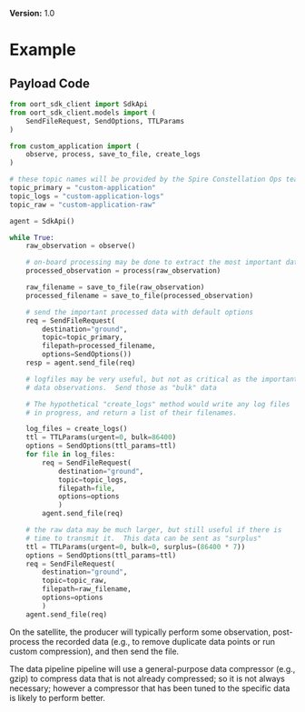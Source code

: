 **Version:** 1.0

# Example
## Payload Code

```python
from oort_sdk_client import SdkApi
from oort_sdk_client.models import (
    SendFileRequest, SendOptions, TTLParams
)

from custom_application import (
    observe, process, save_to_file, create_logs
)

# these topic names will be provided by the Spire Constellation Ops team
topic_primary = "custom-application"
topic_logs = "custom-application-logs"
topic_raw = "custom-application-raw"

agent = SdkApi()

while True:
    raw_observation = observe()

    # on-board processing may be done to extract the most important data
    processed_observation = process(raw_observation)

    raw_filename = save_to_file(raw_observation)
    processed_filename = save_to_file(processed_observation)

    # send the important processed data with default options
    req = SendFileRequest(
        destination="ground",
        topic=topic_primary,
        filepath=processed_filename,
        options=SendOptions())
    resp = agent.send_file(req)

    # logfiles may be very useful, but not as critical as the important 
    # data observations.  Send those as "bulk" data

    # The hypothetical "create_logs" method would write any log files
    # in progress, and return a list of their filenames.

    log_files = create_logs()
    ttl = TTLParams(urgent=0, bulk=86400)
    options = SendOptions(ttl_params=ttl)
    for file in log_files:
        req = SendFileRequest(
            destination="ground",
            topic=topic_logs,
            filepath=file,
            options=options
            )
        agent.send_file(req)

    # the raw data may be much larger, but still useful if there is 
    # time to transmit it.  This data can be sent as "surplus" 
    ttl = TTLParams(urgent=0, bulk=0, surplus=(86400 * 7))
    options = SendOptions(ttl_params=ttl)
    req = SendFileRequest(
        destination="ground",
        topic=topic_raw,
        filepath=raw_filename,
        options=options
        )
    agent.send_file(req)

```

On the satellite, the producer will typically perform some observation, 
post-process the recorded data (e.g., to remove duplicate data points or
run custom compression), and then send the file.

The data pipeline pipeline will use a general-purpose data compressor (e.g., gzip)
to compress data that is not already compressed; so it is not always
necessary; however a compressor that has been tuned to the specific data
is likely to perform better.
